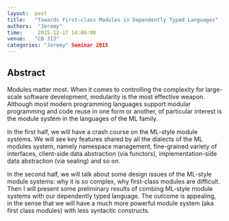 ```yaml
--- 
layout:  post 
title:   "Towards First-class Modules in Dependently Typed Languages"
authors:  "Jeremy"
time:     2015-12-17 14:00:00
venue:   "CB 313"
categories: "Jeremy" Seminar 2015
--- 
```

## Abstract


Modules matter most. When it comes to controlling the complexity for
large-scale software development, modularity is the most effective
weapon. Although most modern programming languages support modular
programming and code reuse in one form or another, of particular
interest is the module system in the languages of the ML family.

In the first half, we will have a crash course on the ML-style module
systems. We will see key features shared by all the dialects of the ML
modules system, namely namespace management, fine-grained variety of
interfaces, client-side data abstraction (via functors),
implementation-side data abstraction (via sealing) and so on.

In the second half, we will talk about some design issues of the
ML-style module systems: why it is so complex, why first-class modules
are difficult. Then I will present some preliminary results of combing
ML-style module systems with our dependently typed language. The
outcome is appealing, in the sense that we will have a much more
powerful module system (aka first class modules) with less syntactic
constructs.



